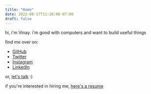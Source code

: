 ```yaml
---
title: "Home"
date: 2022-08-17T11:26:08-07:00
draft: false 
---
```


hi, i'm Vinay. i'm good with computers and want to build useful things

find me over on:
* [GitHub](https://github.com/vimeh)
* [Twitter](https://twitter.com/vnaymhta)
* [Instagram](https://www.instagram.com/vnaymhta/)
* [LinkedIn](https://www.linkedin.com/in/vinaymehta/)

or, [let's talk](https://www.calendly.com/vimeh) :)

if you're interested in hiring me, [here's a resume](https://github.com/vimeh/resume/raw/main/vinay_mehta_resume.pdf)
